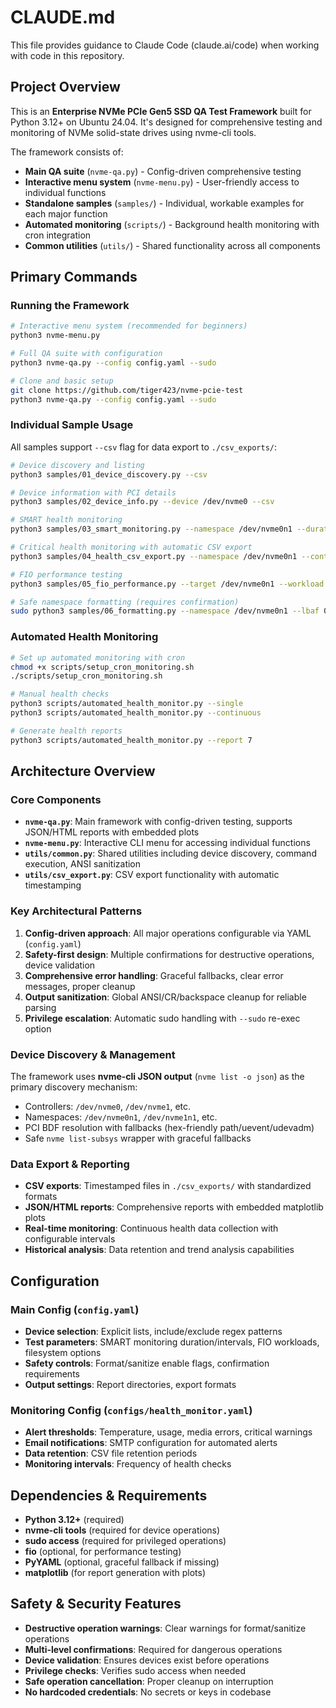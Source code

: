 # CLAUDE.md

This file provides guidance to Claude Code (claude.ai/code) when working with code in this repository.

## Project Overview

This is an **Enterprise NVMe PCIe Gen5 SSD QA Test Framework** built for Python 3.12+ on Ubuntu 24.04. It's designed for comprehensive testing and monitoring of NVMe solid-state drives using nvme-cli tools.

The framework consists of:
- **Main QA suite** (`nvme-qa.py`) - Config-driven comprehensive testing
- **Interactive menu system** (`nvme-menu.py`) - User-friendly access to individual functions
- **Standalone samples** (`samples/`) - Individual, workable examples for each major function
- **Automated monitoring** (`scripts/`) - Background health monitoring with cron integration
- **Common utilities** (`utils/`) - Shared functionality across all components

## Primary Commands

### Running the Framework

```bash
# Interactive menu system (recommended for beginners)
python3 nvme-menu.py

# Full QA suite with configuration
python3 nvme-qa.py --config config.yaml --sudo

# Clone and basic setup
git clone https://github.com/tiger423/nvme-pcie-test
python3 nvme-qa.py --config config.yaml --sudo
```

### Individual Sample Usage

All samples support `--csv` flag for data export to `./csv_exports/`:

```bash
# Device discovery and listing
python3 samples/01_device_discovery.py --csv

# Device information with PCI details
python3 samples/02_device_info.py --device /dev/nvme0 --csv

# SMART health monitoring
python3 samples/03_smart_monitoring.py --namespace /dev/nvme0n1 --duration 60 --csv

# Critical health monitoring with automatic CSV export
python3 samples/04_health_csv_export.py --namespace /dev/nvme0n1 --continuous --interval 30

# FIO performance testing
python3 samples/05_fio_performance.py --target /dev/nvme0n1 --workload randread --csv

# Safe namespace formatting (requires confirmation)
sudo python3 samples/06_formatting.py --namespace /dev/nvme0n1 --lbaf 0
```

### Automated Health Monitoring

```bash
# Set up automated monitoring with cron
chmod +x scripts/setup_cron_monitoring.sh
./scripts/setup_cron_monitoring.sh

# Manual health checks
python3 scripts/automated_health_monitor.py --single
python3 scripts/automated_health_monitor.py --continuous

# Generate health reports
python3 scripts/automated_health_monitor.py --report 7
```

## Architecture Overview

### Core Components

- **`nvme-qa.py`**: Main framework with config-driven testing, supports JSON/HTML reports with embedded plots
- **`nvme-menu.py`**: Interactive CLI menu for accessing individual functions
- **`utils/common.py`**: Shared utilities including device discovery, command execution, ANSI sanitization
- **`utils/csv_export.py`**: CSV export functionality with automatic timestamping

### Key Architectural Patterns

1. **Config-driven approach**: All major operations configurable via YAML (`config.yaml`)
2. **Safety-first design**: Multiple confirmations for destructive operations, device validation
3. **Comprehensive error handling**: Graceful fallbacks, clear error messages, proper cleanup
4. **Output sanitization**: Global ANSI/CR/backspace cleanup for reliable parsing
5. **Privilege escalation**: Automatic sudo handling with `--sudo` re-exec option

### Device Discovery & Management

The framework uses **nvme-cli JSON output** (`nvme list -o json`) as the primary discovery mechanism:
- Controllers: `/dev/nvme0`, `/dev/nvme1`, etc.
- Namespaces: `/dev/nvme0n1`, `/dev/nvme1n1`, etc.
- PCI BDF resolution with fallbacks (hex-friendly path/uevent/udevadm)
- Safe `nvme list-subsys` wrapper with graceful fallbacks

### Data Export & Reporting

- **CSV exports**: Timestamped files in `./csv_exports/` with standardized formats
- **JSON/HTML reports**: Comprehensive reports with embedded matplotlib plots
- **Real-time monitoring**: Continuous health data collection with configurable intervals
- **Historical analysis**: Data retention and trend analysis capabilities

## Configuration

### Main Config (`config.yaml`)
- **Device selection**: Explicit lists, include/exclude regex patterns
- **Test parameters**: SMART monitoring duration/intervals, FIO workloads, filesystem options
- **Safety controls**: Format/sanitize enable flags, confirmation requirements
- **Output settings**: Report directories, export formats

### Monitoring Config (`configs/health_monitor.yaml`)
- **Alert thresholds**: Temperature, usage, media errors, critical warnings
- **Email notifications**: SMTP configuration for automated alerts  
- **Data retention**: CSV file retention periods
- **Monitoring intervals**: Frequency of health checks

## Dependencies & Requirements

- **Python 3.12+** (required)
- **nvme-cli tools** (required for device operations)
- **sudo access** (required for privileged operations)
- **fio** (optional, for performance testing)
- **PyYAML** (optional, graceful fallback if missing)
- **matplotlib** (for report generation with plots)

## Safety & Security Features

- **Destructive operation warnings**: Clear warnings for format/sanitize operations
- **Multi-level confirmations**: Required for dangerous operations
- **Device validation**: Ensures devices exist before operations
- **Privilege checks**: Verifies sudo access when needed
- **Safe operation cancellation**: Proper cleanup on interruption
- **No hardcoded credentials**: No secrets or keys in codebase